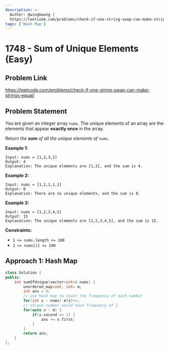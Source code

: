 ```yaml
---
description: >-
  Author: @wingkwong |
  https://leetcode.com/problems/check-if-one-string-swap-can-make-strings-equal/
tags: ['Hash Map']
---
```


# 1748 - Sum of Unique Elements (Easy)

## Problem Link

https://leetcode.com/problems/check-if-one-string-swap-can-make-strings-equal/

## Problem Statement

You are given an integer array `nums`. The unique elements of an array are the elements that appear **exactly once** in the array.

Return _the **sum** of all the unique elements of_ `nums`.

**Example 1:**

```
Input: nums = [1,2,3,2]
Output: 4
Explanation: The unique elements are [1,3], and the sum is 4.
```

**Example 2:**

```
Input: nums = [1,1,1,1,1]
Output: 0
Explanation: There are no unique elements, and the sum is 0.
```

**Example 3:**

```
Input: nums = [1,2,3,4,5]
Output: 15
Explanation: The unique elements are [1,2,3,4,5], and the sum is 15.
```

**Constraints:**

* `1 <= nums.length <= 100`
* `1 <= nums[i] <= 100`

## Approach 1: Hash Map

<SolutionAuthor name="@wingkwong"/>

```cpp
class Solution {
public:
    int sumOfUnique(vector<int>& nums) {
        unordered_map<int, int> m;
        int ans = 0;
        // use hash map to count the frequency of each number
        for(int x : nums) m[x]++;
        // unique number would have frequency of 1
        for(auto x : m) {
            if(x.second == 1) {
                ans += x.first;
            }
        }
        return ans;
    }
};
```